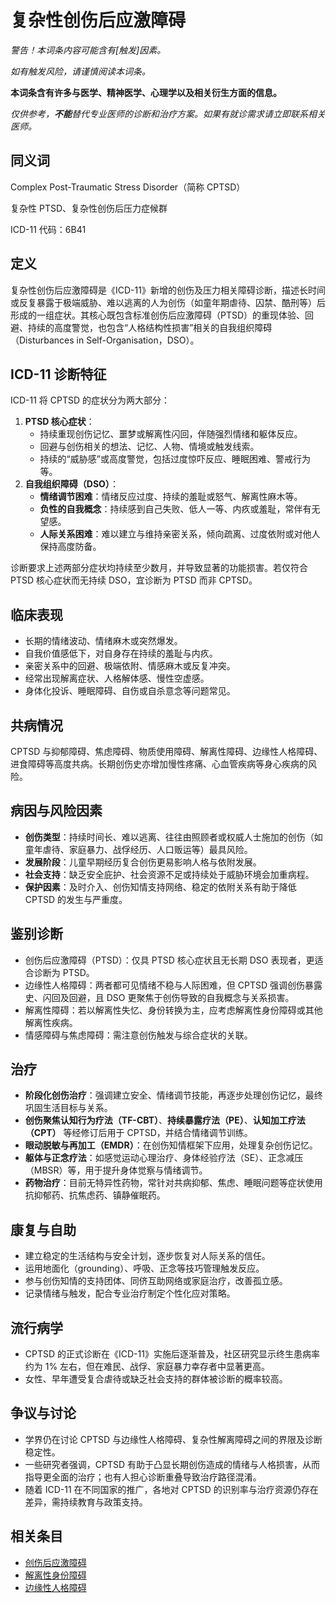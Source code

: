 # 复杂性创伤后应激障碍

**警告！本词条内容可能含有*[触发]*因素。**

_如有触发风险，请谨慎阅读本词条。_

**本词条含有许多与医学、精神医学、心理学以及相关衍生方面的信息。**

_仅供参考，**不能**替代专业医师的诊断和治疗方案。如果有就诊需求请立即联系相关医师。_

## 同义词

Complex Post-Traumatic Stress Disorder（简称 CPTSD）

复杂性 PTSD、复杂性创伤后压力症候群

ICD-11 代码：6B41

## 定义

复杂性创伤后应激障碍是《ICD-11》新增的创伤及压力相关障碍诊断，描述长时间或反复暴露于极端威胁、难以逃离的人为创伤（如童年期虐待、囚禁、酷刑等）后形成的一组症状。其核心既包含标准创伤后应激障碍（PTSD）的重现体验、回避、持续的高度警觉，也包含“人格结构性损害”相关的自我组织障碍（Disturbances in Self-Organisation，DSO）。

## ICD-11 诊断特征

ICD-11 将 CPTSD 的症状分为两大部分：

1. **PTSD 核心症状**：
   * 持续重现创伤记忆、噩梦或解离性闪回，伴随强烈情绪和躯体反应。
   * 回避与创伤相关的想法、记忆、人物、情境或触发线索。
   * 持续的“威胁感”或高度警觉，包括过度惊吓反应、睡眠困难、警戒行为等。
2. **自我组织障碍（DSO）**：
   * **情绪调节困难**：情绪反应过度、持续的羞耻或怒气、解离性麻木等。
   * **负性的自我概念**：持续感到自己失败、低人一等、内疚或羞耻，常伴有无望感。
   * **人际关系困难**：难以建立与维持亲密关系，倾向疏离、过度依附或对他人保持高度防备。

诊断要求上述两部分症状均持续至少数月，并导致显著的功能损害。若仅符合 PTSD 核心症状而无持续 DSO，宜诊断为 PTSD 而非 CPTSD。

## 临床表现

* 长期的情绪波动、情绪麻木或突然爆发。
* 自我价值感低下，对自身存在持续的羞耻与内疚。
* 亲密关系中的回避、极端依附、情感麻木或反复冲突。
* 经常出现解离症状、人格解体感、慢性空虚感。
* 身体化投诉、睡眠障碍、自伤或自杀意念等问题常见。

## 共病情况

CPTSD 与抑郁障碍、焦虑障碍、物质使用障碍、解离性障碍、边缘性人格障碍、进食障碍等高度共病。长期创伤史亦增加慢性疼痛、心血管疾病等身心疾病的风险。

## 病因与风险因素

* **创伤类型**：持续时间长、难以逃离、往往由照顾者或权威人士施加的创伤（如童年虐待、家庭暴力、战俘经历、人口贩运等）最具风险。
* **发展阶段**：儿童早期经历复合创伤更易影响人格与依附发展。
* **社会支持**：缺乏安全庇护、社会资源不足或持续处于威胁环境会加重病程。
* **保护因素**：及时介入、创伤知情支持网络、稳定的依附关系有助于降低 CPTSD 的发生与严重度。

## 鉴别诊断

* 创伤后应激障碍（PTSD）：仅具 PTSD 核心症状且无长期 DSO 表现者，更适合诊断为 PTSD。
* 边缘性人格障碍：两者都可见情绪不稳与人际困难，但 CPTSD 强调创伤暴露史、闪回及回避，且 DSO 更聚焦于创伤导致的自我概念与关系损害。
* 解离性障碍：若以解离性失忆、身份转换为主，应考虑解离性身份障碍或其他解离性疾病。
* 情感障碍与焦虑障碍：需注意创伤触发与综合症状的关联。

## 治疗

* **阶段化创伤治疗**：强调建立安全、情绪调节技能，再逐步处理创伤记忆，最终巩固生活目标与关系。
* **创伤聚焦认知行为疗法（TF-CBT）**、**持续暴露疗法（PE）**、**认知加工疗法（CPT）** 等经修订后用于 CPTSD，并结合情绪调节训练。
* **眼动脱敏与再加工（EMDR）**：在创伤知情框架下应用，处理复杂创伤记忆。
* **躯体与正念疗法**：如感觉运动心理治疗、身体经验疗法（SE）、正念减压（MBSR）等，用于提升身体觉察与情绪调节。
* **药物治疗**：目前无特异性药物，常针对共病抑郁、焦虑、睡眠问题等症状使用抗抑郁药、抗焦虑药、镇静催眠药。

## 康复与自助

* 建立稳定的生活结构与安全计划，逐步恢复对人际关系的信任。
* 运用地面化（grounding）、呼吸、正念等技巧管理触发反应。
* 参与创伤知情的支持团体、同侪互助网络或家庭治疗，改善孤立感。
* 记录情绪与触发，配合专业治疗制定个性化应对策略。

## 流行病学

* CPTSD 的正式诊断在《ICD-11》实施后逐渐普及，社区研究显示终生患病率约为 1% 左右，但在难民、战俘、家庭暴力幸存者中显著更高。
* 女性、早年遭受复合虐待或缺乏社会支持的群体被诊断的概率较高。

## 争议与讨论

* 学界仍在讨论 CPTSD 与边缘性人格障碍、复杂性解离障碍之间的界限及诊断稳定性。
* 一些研究者强调，CPTSD 有助于凸显长期创伤造成的情绪与人格损害，从而指导更全面的治疗；也有人担心诊断重叠导致治疗路径混淆。
* 随着 ICD-11 在不同国家的推广，各地对 CPTSD 的识别率与治疗资源仍存在差异，需持续教育与政策支持。

## 相关条目

* [创伤后应激障碍](创伤.md)
* [解离性身份障碍](解离性身份障碍.md)
* [边缘性人格障碍](边缘性人格障碍.md)
